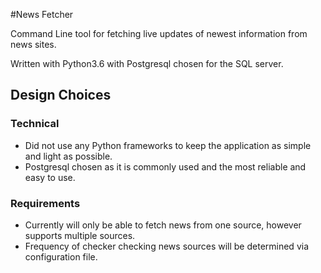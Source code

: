 #News Fetcher

Command Line tool for fetching live updates of newest information from news sites.

Written with Python3.6 with Postgresql chosen for the SQL server.

## Design Choices
### Technical 
- Did not use any Python frameworks to keep the application as simple and light as possible.
- Postgresql chosen as it is commonly used and the most reliable and easy to use.


### Requirements
- Currently will only be able to fetch news from one source, however supports multiple sources.
- Frequency of checker checking news sources will be determined via configuration file.


